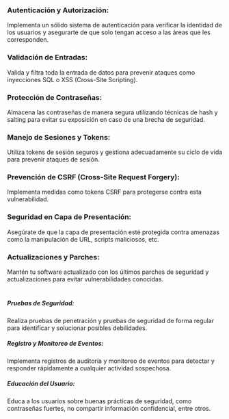 ### Autenticación y Autorización:
 Implementa un sólido sistema de autenticación para verificar la identidad de los usuarios y asegurarte de que solo tengan acceso a las áreas que les corresponden.

### Validación de Entradas:
 Valida y filtra toda la entrada de datos para prevenir ataques como inyecciones SQL o XSS (Cross-Site Scripting).

### Protección de Contraseñas:
 Almacena las contraseñas de manera segura utilizando técnicas de hash y salting para evitar su exposición en caso de una brecha de seguridad.

### Manejo de Sesiones y Tokens:
 Utiliza tokens de sesión seguros y gestiona adecuadamente su ciclo de vida para prevenir ataques de sesión.

### Prevención de CSRF (Cross-Site Request Forgery):
 Implementa medidas como tokens CSRF para protegerse contra esta vulnerabilidad.

### Seguridad en Capa de Presentación:
 Asegúrate de que la capa de presentación esté protegida contra amenazas como la manipulación de URL, scripts maliciosos, etc.

### Actualizaciones y Parches:
 Mantén tu software actualizado con los últimos parches de seguridad y actualizaciones para evitar vulnerabilidades conocidas.

#

##### Pruebas de Seguridad:
 Realiza pruebas de penetración y pruebas de seguridad de forma regular para identificar y solucionar posibles debilidades.

##### Registro y Monitoreo de Eventos:
 Implementa registros de auditoría y monitoreo de eventos para detectar y responder rápidamente a cualquier actividad sospechosa.

##### Educación del Usuario:
 Educa a los usuarios sobre buenas prácticas de seguridad, como contraseñas fuertes, no compartir información confidencial, entre otros.